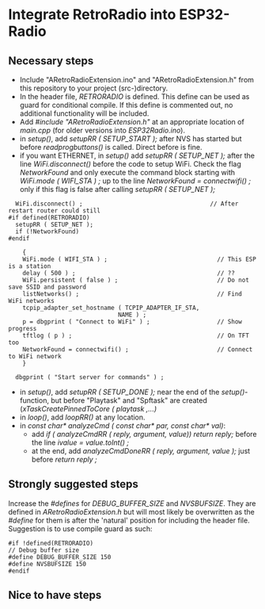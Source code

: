 # Integrate RetroRadio into ESP32-Radio
## Necessary steps
- Include "ARetroRadioExtension.ino" and "ARetroRadioExtension.h" from this repository to your project (src-)directory.
- In the header file, _RETRORADIO_ is defined. This define can be used as guard for conditional compile. If this define is commented out, no
  additional functionality will be included.
- Add _#include "ARetroRadioExtension.h"_ at an appropriate location of _main.cpp_ (for older versions into _ESP32Radio.ino_).
- in _setup()_, add _setupRR ( SETUP_START );_ after NVS has started but before _readprogbuttons()_ is called. Direct before is fine.
- if you want ETHERNET, in _setup()_ add _setupRR ( SETUP_NET );_ after the line _WiFi.disconnect()_ before the code to setup WiFi. Check
	  the flag _NetworkFound_ and only execute the command block starting with _WiFi.mode ( WIFI_STA ) ;_ up to the line _NetworkFound = connectwifi() ;_
	  only if this flag is false after calling _setupRR ( SETUP_NET );_
```
  WiFi.disconnect() ;                                    // After restart router could still
#if defined(RETRORADIO)
  setupRR ( SETUP_NET );
  if (!NetworkFound) 
#endif

    { 
    WiFi.mode ( WIFI_STA ) ;                               // This ESP is a station
    delay ( 500 ) ;                                        // ??
    WiFi.persistent ( false ) ;                            // Do not save SSID and password
    listNetworks() ;                                       // Find WiFi networks
    tcpip_adapter_set_hostname ( TCPIP_ADAPTER_IF_STA,
                               NAME ) ;
    p = dbgprint ( "Connect to WiFi" ) ;                   // Show progress
    tftlog ( p ) ;                                         // On TFT too
    NetworkFound = connectwifi() ;                         // Connect to WiFi network
    }

  dbgprint ( "Start server for commands" ) ;
```
- in _setup()_, add _setupRR ( SETUP_DONE );_ near the end of the _setup()_-function, but before "Playtask" and "Spftask" are created (_xTaskCreatePinnedToCore ( 
	   playtask ,...)_
- in _loop()_, add _loopRR()_ at any location.
- in _const char* analyzeCmd ( const char* par, const char* val)_:
	- add _if ( analyzeCmdRR ( reply, argument, value)) return reply;_ before the line _ivalue = value.toInt() ;_
	- at the end, add _analyzeCmdDoneRR ( reply, argument, value );_ just before _return reply ;_

## Strongly suggested steps
Increase the _#defines_ for _DEBUG_BUFFER_SIZE_ and _NVSBUFSIZE_. They are defined in _ARetroRadioExtension.h_ but will most likely be overwritten as the
  _#define_ for them is after the 'natural' position for including the header file. Suggestion is to use compile guard as such:
```
#if !defined(RETRORADIO)
// Debug buffer size
#define DEBUG_BUFFER_SIZE 150
#define NVSBUFSIZE 150
#endif
```
## Nice to have steps

